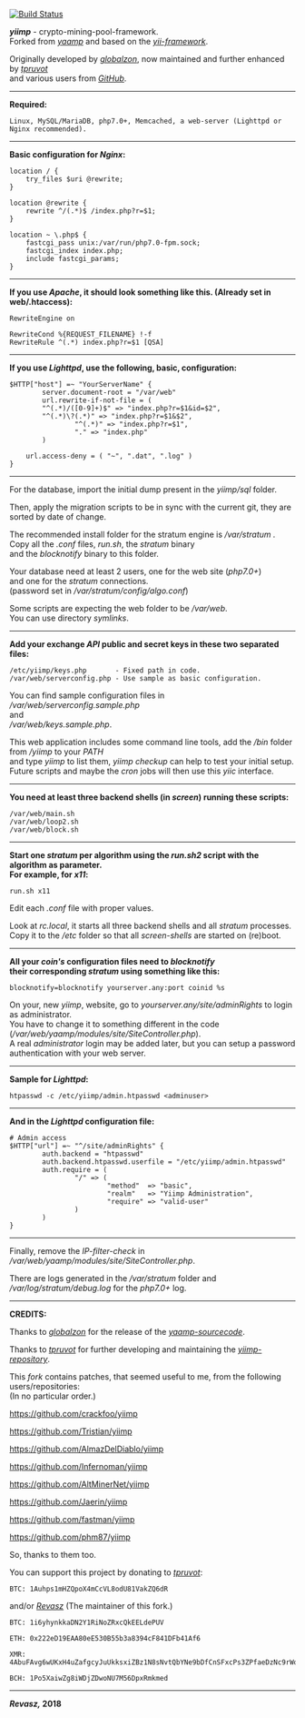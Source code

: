 [![Build Status](https://travis-ci.org/Revasz/yiimp.svg?branch=AllBranchesMerged)](https://travis-ci.org/Revasz/yiimp)

***yiimp*** - crypto-mining-pool-framework.<br/>
Forked from [*yaamp*](https://github.com/globalzon/yaamp) and based on the [*yii-framework*](http://www.yiiframework.com/).

Originally developed by [*globalzon*](https://github.com/globalzon/yaamp), now maintained and further enhanced by [*tpruvot*](https://github.com/tpruvot/yiimp/tree/next)<br/>and various users from [*GitHub*](https://github.com/).
_____

**Required:**

	Linux, MySQL/MariaDB, php7.0+, Memcached, a web-server (Lighttpd or Nginx recommended).
_____

**Basic configuration for *Nginx*:**

	location / {
		try_files $uri @rewrite;
	}

	location @rewrite {
		rewrite ^/(.*)$ /index.php?r=$1;
	}

	location ~ \.php$ {
		fastcgi_pass unix:/var/run/php7.0-fpm.sock;
		fastcgi_index index.php;
		include fastcgi_params;
	}
_____

**If you use *Apache*, it should look something like this. (Already set in web/.htaccess):**

	RewriteEngine on

	RewriteCond %{REQUEST_FILENAME} !-f
	RewriteRule ^(.*) index.php?r=$1 [QSA]
_____

**If you use *Lighttpd*, use the following, basic, configuration:**

	$HTTP["host"] =~ "YourServerName" {
	        server.document-root = "/var/web"
	        url.rewrite-if-not-file = (
			"^(.*)/([0-9]+)$" => "index.php?r=$1&id=$2",
			"^(.*)\?(.*)" => "index.php?r=$1&$2",
	                "^(.*)" => "index.php?r=$1",
	                "." => "index.php"
	        )

		url.access-deny = ( "~", ".dat", ".log" )
	}
_____

For the database, import the initial dump present in the *yiimp/sql* folder.

Then, apply the migration scripts to be in sync with the current git, they are sorted by date of change.

The recommended install folder for the stratum engine is */var/stratum .*<br/>
Copy all the *.conf* files, *run.sh*, the *stratum* binary<br/>
and the *blocknotify* binary to this folder.

Your database need at least 2 users, one for the web site (*php7.0+*)<br/>
and one for the *stratum* connections.<br/>
(password set in */var/stratum/config/algo.conf*)

Some scripts are expecting the web folder to be */var/web*.<br/>
You can use directory *symlinks*.
_____

**Add your exchange *API* public and secret keys in these two separated files:**

	/etc/yiimp/keys.php       - Fixed path in code.
	/var/web/serverconfig.php - Use sample as basic configuration.

You can find sample configuration files in<br/>
*/var/web/serverconfig.sample.php*<br/>
and<br/>
*/var/web/keys.sample.php*.

This web application includes some command line tools, add the */bin* folder from */yiimp* to your *PATH*<br/>
and type *yiimp* to list them, *yiimp checkup* can help to test your initial setup.<br/>
Future scripts and maybe the *cron* jobs will then use this *yiic* interface.
_____

**You need at least three backend shells (in *screen*) running these scripts:**

	/var/web/main.sh
	/var/web/loop2.sh
	/var/web/block.sh
_____

**Start one *stratum* per algorithm using the *run.sh2* script with the algorithm as parameter.<br/>
For example, for *x11*:**

	run.sh x11

Edit each *.conf* file with proper values.

Look at *rc.local*, it starts all three backend shells and all *stratum* processes.<br/>
Copy it to the */etc* folder so that all *screen-shells* are started on (re)boot.
_____

**All your *coin's* configuration files need to *blocknotify*<br/>
their corresponding *stratum* using something like this:**

	blocknotify=blocknotify yourserver.any:port coinid %s

On your, new *yiimp*, website, go to *yourserver.any/site/adminRights* to login as administrator.<br/>
You have to change it to something different in the code (*/var/web/yaamp/modules/site/SiteController.php*).<br/>
A real *administrator* login may be added later, but you can setup a password authentication with your web server.
_____

**Sample for *Lighttpd*:**

	htpasswd -c /etc/yiimp/admin.htpasswd <adminuser>
_____

**And in the *Lighttpd* configuration file:**

	# Admin access
	$HTTP["url"] =~ "^/site/adminRights" {
	        auth.backend = "htpasswd"
	        auth.backend.htpasswd.userfile = "/etc/yiimp/admin.htpasswd"
	        auth.require = (
	                "/" => (
	                        "method"  => "basic",
	                        "realm"   => "Yiimp Administration",
	                        "require" => "valid-user"
	                )
	        )
	}
_____

Finally, remove the *IP-filter-check* in */var/web/yaamp/modules/site/SiteController.php*.<br/>

There are logs generated in the */var/stratum* folder and */var/log/stratum/debug.log* for the *php7.0+* log.
_____

**CREDITS:**

Thanks to [*globalzon*](https://github.com/globalzon) for the release of the [*yaamp-sourcecode*](https://github.com/globalzon/yaamp).<br/>

Thanks to [*tpruvot*](https://github.com/tpruvot) for further developing and maintaining the [*yiimp-repository*](https://github.com/tpruvot/yiimp).<br/>

This *fork* contains patches, that seemed useful to me, from the following users/repositories:<br/>
(In no particular order.)
	
https://github.com/crackfoo/yiimp
		
https://github.com/Tristian/yiimp
		
https://github.com/AlmazDelDiablo/yiimp
		
https://github.com/Infernoman/yiimp
		
https://github.com/AltMinerNet/yiimp
		
https://github.com/Jaerin/yiimp
		
https://github.com/fastman/yiimp
		
https://github.com/phm87/yiimp
		
So, thanks to them too.

You can support this project by donating to [*tpruvot*](https://github.com/tpruvot):

	BTC: 1Auhps1mHZQpoX4mCcVL8odU81VakZQ6dR
	
and/or [*Revasz*](https://github.com/Revasz) (The maintainer of this  fork.)

	BTC: 1i6yhynkkaDN2Y1RiNoZRxcQkEELdePUV
 
	ETH: 0x222eD19EAA80eE530B55b3a8394cF841DFb41Af6

	XMR: 4AbuFAvg6wUKxH4uZafgcyJuUkksxiZBz1N8sNvtQbYNe9bDfCnSFxcPs3ZPfaeDzNc9rWorxw4piBvEpuKvWL8dPSJxcPu

	BCH: 1Po5XaiwZg8iWDjZDwoNU7M56DpxRmkmed
_____

***Revasz,* 2018**
